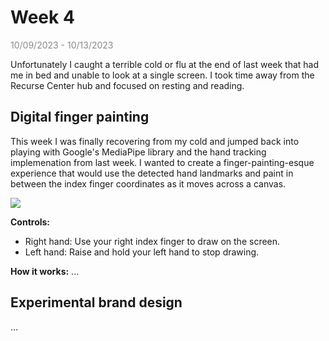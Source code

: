 # Week 4

<span style="opacity: 0.5;">10/09/2023 - 10/13/2023</span>

Unfortunately I caught a terrible cold or flu at the end of last week that had me in bed and unable to look at a single screen. I took time away from the Recurse Center hub and focused on resting and reading.

## Digital finger painting

This week I was finally recovering from my cold and jumped back into playing with Google's MediaPipe library and the hand tracking implemenation from last week. I wanted to create a finger-painting-esque experience that would use the detected hand landmarks and paint in between the index finger coordinates as it moves across a canvas.

![](assets/week4/finger_painting_small_file.gif)

**Controls:**

- Right hand: Use your right index finger to draw on the screen.
- Left hand: Raise and hold your left hand to stop drawing.

**How it works:**
...

## Experimental brand design

...
